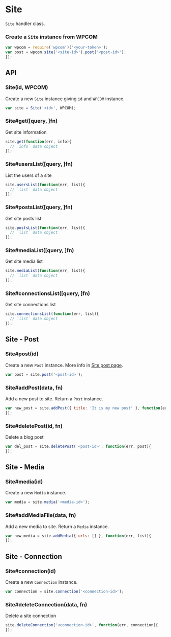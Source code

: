 
# Site

`Site` handler class.

### Create a `Site` instance from WPCOM

```js
var wpcom = require('wpcom')('<your-token>');
var post = wpcom.site('<site-id>').post('<post-id>');
});
```

## API

### Site(id, WPCOM)

Create a new `Site` instance giving `id` and `WPCOM` instance.

```js
var site = Site('<id>', WPCOM);
```

### Site#get([query, ]fn)

Get site information

```js
site.get(function(err, info){
  // `info` data object
});
```

### Site#usersList([query, ]fn)

List the users of a site

```js
site.usersList(function(err, list){
  // `list` data object
});
```

### Site#postsList([query, ]fn)

Get site posts list

```js
site.postsList(function(err, list){
  // `list` data object
});
```

### Site#mediaList([query, ]fn)

Get site media list

```js
site.mediaList(function(err, list){
  // `list` data object
});
```

### Site#connectionsList([query, ]fn)

Get site connections list

```js
site.connectionsList(function(err, list){
  // `list` data object
});
```

## Site - Post

### Site#post(id)

Create a new `Post` instance.
More info in [Site post page](./post.md).

```js
var post = site.post('<post-id>');
```

### Site#addPost(data, fn)

Add a new post to site. Return a `Post` instance.

```js
var new_post = site.addPost({ title: 'It is my new post' }, function(err, post){
});
```

### Site#deletePost(id, fn)

Delete a blog post

```js
var del_post = site.deletePost('<post-id>', function(err, post){
});
```

## Site - Media

### Site#media(id)

Create a new `Media` instance.

```js
var media = site.media('<media-id>');
```

### Site#addMediaFile(data, fn)

Add a new media to site. Return a `Media` instance.

```js
var new_media = site.addMedia({ urls: [] }, function(err, list){
});
```

## Site - Connection

### Site#connection(id)

Create a new `Connection` instance.

```js
var connection = site.connection('<connection-id>');
```

### Site#deleteConnection(data, fn)

Delete a site connection

```js
site.deleteConnection('<connection-id>', function(err, connection){
});
```